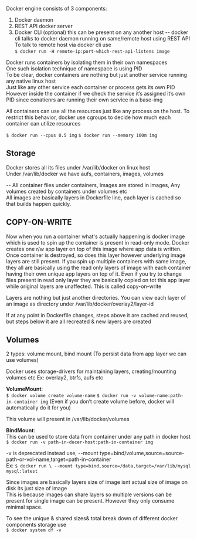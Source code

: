 Docker engine consists of 3 components:  
1. Docker daemon
2. REST API docker server
3. Docker CLI (optional) this can be present on any another host
	 -- docker cli talks to docker daemon running on same/remote host using REST API  
	To talk to remote host via docker cli use  
	`$ docker run -H remote-ip:port-which-rest-api-listens image`  
	
Docker runs containers by isolating them in their own namespaces   
One such isolation technique of namespace is using PID  
To be clear, docker containers are nothing but just another service running any native linux host  
Just like any other service each container or process gets its own PID  
However inside the container if we check the service it’s assigned it’s own PID since conatienrs are running their own service in a base-img  

All containers can use all the resources just like any process on the host. To restrict this behavior, docker use cgroups to decide how much each container can utilize resources  

`$ docker run --cpus 0.5 img`
`$ docker run --memory 100m img`

## Storage

Docker stores all its files under /var/lib/docker on linux host  
Under /var/lib/docker we have aufs, containers, images, volumes  

-- All container files under containers, Images are stored in images, Any volumes created by containers under volumes etc  
All images are basically layers in Dockerfile line, each layer is cached so that builds happen quickly.  

## COPY-ON-WRITE

Now when you run a container what's actually happening is docker image which is used to spin up the container is present in read-only mode. Docker creates one r/w app layer on top of this image where app data is written. Once container is destroyed, so does this layer however underlying image layers are still present. If you spin up multiple containers with same image, they all are basically using the read only layers of image with each container having their own unique app layers on top of it. Even if you try to change files present in read only layer they are basically copied on tot this app layer while original layers are unaffected. This is called copy-on-write  

Layers are nothing but just another directories. You can view each layer of an image as directory under /var/lib/docker/overlay2/layer-id  

If at any point in Dockerfile changes, steps above it are cached and reused, but steps below it are all recreated & new layers are created  

## Volumes
2 types: volume mount, bind mount (To persist data from app layer we can use volumes)  


Docker uses storage-drivers for maintaining layers, creating/mounting volumes etc
Ex: overlay2, btrfs, aufs etc  

**VolumeMount**:  
`$ docker volume create volume-name`
`$ docker run -v volume-name:path-in-container img` (Even if you don’t create volume before, docker will automatically do it for you)  

This volume will present in /var/lib/docker/volumes  

**BindMount**:  
This can be used to store data from container under any path in docker host
`$ docker run -v path-in-docer-host:path-in-container img`

-v is deprecated instead use, --mount type=bind/volume,source=source-path-or-vol-name,target=path-in-container  
Ex: 
`$ docker run \
--mount type=bind,source=/data,target=/var/lib/mysql mysql:latest`


Since images are basically layers size of image isnt actual size of image on disk its just size of image  
This is because images can share layers so multiple versions can be present for single image can be present. However they only consume minimal space.   

To see the unique & shared sizes& total break down of different docker components storage use  
`$ docker system df -v`